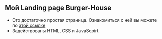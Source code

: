## Мой Landing page Burger-House

- Это достаточно простая страница. Ознакомиться с ней вы можете по [этой ссылке](https://nick-v-i.github.io/Burger_House/)
- Задействованы HTML, CSS и JavaScpirt.
